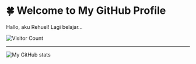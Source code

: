 # 🍀 Welcome to My GitHub Profile

Hallo, aku Rehuel! Lagi belajar...
<p align="left">
  <img src="https://komarev.com/ghpvc/?username=qwertikal&label=Pengunjung&color=blue&style=flat-square" alt="Visitor Count" />
</p>

---

![My GitHub stats](https://github-readme-stats.vercel.app/api?username=qwertikal&show_icons=true&theme=radical)
